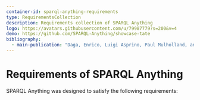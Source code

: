 ```yaml
---
container-id: sparql-anything-requirements
type: RequirementsCollection
description: Requirements collection of SPARQL Anything
logo: https://avatars.githubusercontent.com/u/79987779?s=200&v=4
demo: https://github.com/SPARQL-Anything/showcase-tate
bibliography:
  - main-publication: "Daga, Enrico, Luigi Asprino, Paul Mulholland, and Aldo Gangemi. \"Facade-X: an opinionated approach to SPARQL anything.\" Studies on the Semantic Web 53 (2021): 58-73."
---
```


# Requirements of SPARQL Anything

SPARQL Anything was designed to satisfy the following requirements:



